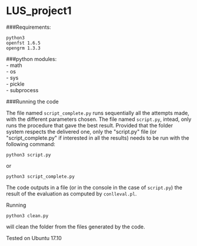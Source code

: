 # LUS_project1

###Requirements:

`python3`  
`openfst 1.6.5`  
`opengrm 1.3.3`  

###python modules:  
	- math  
	- os  
	- sys  
	- pickle  
	- subprocess  
	
###Running the code

The file named `script_complete.py` runs sequentially all the attempts made, with the different parameters chosen. The file named `script.py`, intead, only runs the procedure that gave the best result. Provided that the folder system respects the delivered one, only the "script.py" file (or "script_complete.py" if interested in all the results) needs to be run with the following command:

`python3 script.py`

or

`python3 script_complete.py`

The code outputs in a file (or in the console in the case of `script.py`) the result of the evaluation as computed by `conlleval.pl`.  

Running  

`python3 clean.py`  

will clean the folder from the files generated by the code.  

Tested on Ubuntu 17.10


